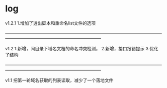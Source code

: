 # log
v1.2.1
1.增加了透出脚本和重命名list文件的选项

——————————————————————————————————————————————————————————

v1.2
1.新增，同目录下域名文档的命名冲突检测，
2.新增，接口报错提示
3.优化了结构

——————————————————————————————————————————————————————————

v1.1
把第一轮域名获取的列表读取，减少了一个落地文件
